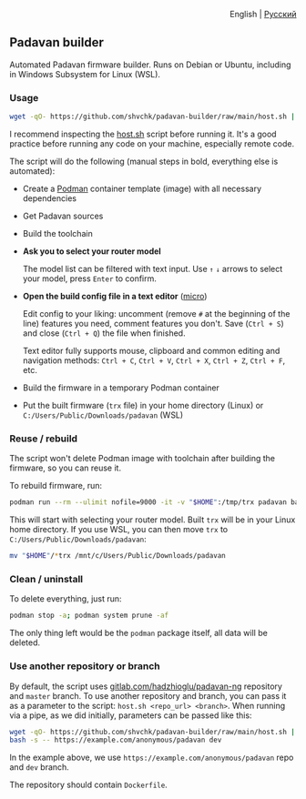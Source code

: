 <p align="right">English | <a href="README.ru.md">Русский</a></p>

## Padavan builder

Automated Padavan firmware builder. Runs on Debian or Ubuntu, including in Windows Subsystem for Linux (WSL).

### Usage

```sh
wget -qO- https://github.com/shvchk/padavan-builder/raw/main/host.sh | bash
```

I recommend inspecting the [host.sh](host.sh) script before running it. It's a good practice before running any code on your machine, especially remote code.

The script will do the following (manual steps in bold, everything else is automated):

- Create a [Podman](https://podman.io) container template (image) with all necessary dependencies

- Get Padavan sources

- Build the toolchain

- **Ask you to select your router model**

  The model list can be filtered with text input. Use `↑` `↓` arrows to select your model, press `Enter` to confirm.

- **Open the build config file in a text editor** ([micro](https://micro-editor.github.io))

  Edit config to your liking: uncomment (remove `#` at the beginning of the line) features you need, comment features you don't. Save (`Ctrl + S`) and close (`Ctrl + Q`) the file when finished.

  Text editor fully supports mouse, clipboard and common editing and navigation methods: `Ctrl + C`, `Ctrl + V`, `Ctrl + X`, `Ctrl + Z`, `Ctrl + F`, etc.

- Build the firmware in a temporary Podman container

- Put the built firmware (`trx` file) in your home directory (Linux) or `C:/Users/Public/Downloads/padavan` (WSL)


### Reuse / rebuild

The script won't delete Podman image with toolchain after building the firmware, so you can reuse it.

To rebuild firmware, run:

```sh
podman run --rm --ulimit nofile=9000 -it -v "$HOME":/tmp/trx padavan bash /opt/container.sh
```

This will start with selecting your router model. Built `trx` will be in your Linux home directory. If you use WSL, you can then move `trx` to `C:/Users/Public/Downloads/padavan`:

```sh
mv "$HOME"/*trx /mnt/c/Users/Public/Downloads/padavan
```


### Clean / uninstall

To delete everything, just run:

```sh
podman stop -a; podman system prune -af
```

The only thing left would be the `podman` package itself, all data will be deleted.


### Use another repository or branch

By default, the script uses [gitlab.com/hadzhioglu/padavan-ng](https://gitlab.com/hadzhioglu/padavan-ng) repository and `master` branch. To use another repository and branch, you can pass it as a parameter to the script: `host.sh <repo_url> <branch>`. When running via a pipe, as we did initially, parameters can be passed like this:

```sh
wget -qO- https://github.com/shvchk/padavan-builder/raw/main/host.sh | \
bash -s -- https://example.com/anonymous/padavan dev
```

In the example above, we use `https://example.com/anonymous/padavan` repo and `dev` branch.

The repository should contain `Dockerfile`.
